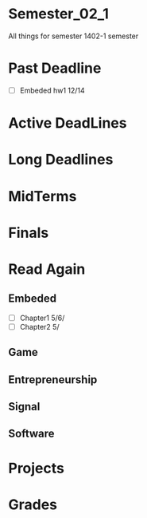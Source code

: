 # Semester_02_1
All things for semester 1402-1 semester

# Past Deadline
- [ ] Embeded    hw1         12/14

# Active DeadLines

# Long Deadlines

# MidTerms

# Finals


# Read Again
## Embeded
- [ ] Chapter1  5/6/
- [ ] Chapter2  5/

## Game

## Entrepreneurship

## Signal

## Software

# Projects

# Grades